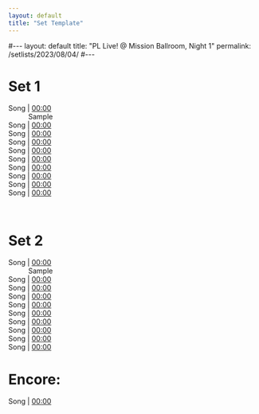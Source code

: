 ```yaml
---
layout: default
title: "Set Template"
---
```


#---
layout: default
title: "PL Live! @ Mission Ballroom, Night 1"
permalink: /setlists/2023/08/04/
#---

# Set 1
<dl>
<dt>Song | <a href="">00:00</a></dt>
<dd>Sample</dd>
<dt>Song | <a href="">00:00</a></dt>
<dt>Song | <a href="">00:00</a></dt>
<dt>Song | <a href="">00:00</a></dt>
<dt>Song | <a href="">00:00</a></dt>
<dt>Song | <a href="">00:00</a></dt>
<dt>Song | <a href="">00:00</a></dt>
<dt>Song | <a href="">00:00</a></dt>
<dt>Song | <a href="">00:00</a></dt>
<dt>Song | <a href="">00:00</a></dt>
</dl>
<br>

# Set 2
<dl>
<dt>Song | <a href="">00:00</a></dt>
<dd>Sample</dd>
<dt>Song | <a href="">00:00</a></dt>
<dt>Song | <a href="">00:00</a></dt>
<dt>Song | <a href="">00:00</a></dt>
<dt>Song | <a href="">00:00</a></dt>
<dt>Song | <a href="">00:00</a></dt>
<dt>Song | <a href="">00:00</a></dt>
<dt>Song | <a href="">00:00</a></dt>
<dt>Song | <a href="">00:00</a></dt>
<dt>Song | <a href="">00:00</a></dt>
</dl>

# Encore:
<dl>
<dt>Song | <a href="url">00:00</a></dt>
</dl>
<br>
